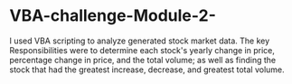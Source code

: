 # VBA-challenge-Module-2-

I used VBA scripting to analyze generated stock market data.
The key Responsibilities were to determine each stock's yearly change in price, percentage change in price, and the total volume; as well as finding the stock that had the greatest increase, decrease, and greatest total volume.
